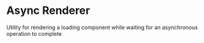 # Async Renderer

Utility for rendering a loading component while waiting for an asynchronous operation to complete
